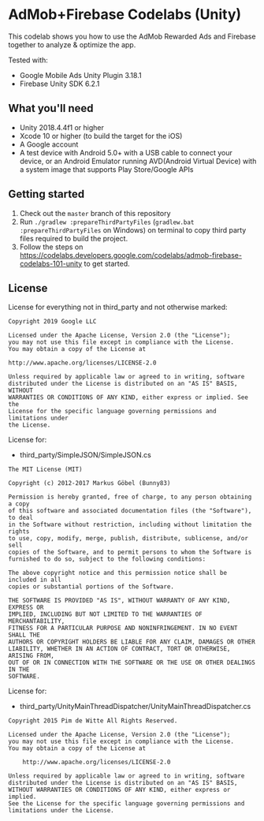 # AdMob+Firebase Codelabs (Unity)

This codelab shows you how to use the AdMob Rewarded Ads and Firebase together to analyze & optimize the app.

Tested with:
- Google Mobile Ads Unity Plugin 3.18.1
- Firebase Unity SDK 6.2.1

## What you'll need

* Unity 2018.4.4f1 or higher
* Xcode 10 or higher (to build the target for the iOS)
* A Google account
* A test device with Android 5.0+ with a USB cable to connect your device, or an Android Emulator running AVD(Android Virtual Device) with a system image that supports Play Store/Google APIs

## Getting started

1. Check out the `master` branch of this repository
2. Run `./gradlew :prepareThirdPartyFiles` (`gradlew.bat :prepareThirdPartyFiles` on Windows) on terminal to copy third party files required to build the project.
3. Follow the steps on 
https://codelabs.developers.google.com/codelabs/admob-firebase-codelabs-101-unity to get started.

## License

License for everything not in third_party and not otherwise marked:

```
Copyright 2019 Google LLC

Licensed under the Apache License, Version 2.0 (the "License");
you may not use this file except in compliance with the License.
You may obtain a copy of the License at

http://www.apache.org/licenses/LICENSE-2.0

Unless required by applicable law or agreed to in writing, software
distributed under the License is distributed on an "AS IS" BASIS, WITHOUT
WARRANTIES OR CONDITIONS OF ANY KIND, either express or implied. See the
License for the specific language governing permissions and limitations under
the License.
```

License for:
- third_party/SimpleJSON/SimpleJSON.cs

```
The MIT License (MIT)

Copyright (c) 2012-2017 Markus Göbel (Bunny83)

Permission is hereby granted, free of charge, to any person obtaining a copy
of this software and associated documentation files (the "Software"), to deal
in the Software without restriction, including without limitation the rights
to use, copy, modify, merge, publish, distribute, sublicense, and/or sell
copies of the Software, and to permit persons to whom the Software is
furnished to do so, subject to the following conditions:

The above copyright notice and this permission notice shall be included in all
copies or substantial portions of the Software.

THE SOFTWARE IS PROVIDED "AS IS", WITHOUT WARRANTY OF ANY KIND, EXPRESS OR
IMPLIED, INCLUDING BUT NOT LIMITED TO THE WARRANTIES OF MERCHANTABILITY,
FITNESS FOR A PARTICULAR PURPOSE AND NONINFRINGEMENT. IN NO EVENT SHALL THE
AUTHORS OR COPYRIGHT HOLDERS BE LIABLE FOR ANY CLAIM, DAMAGES OR OTHER
LIABILITY, WHETHER IN AN ACTION OF CONTRACT, TORT OR OTHERWISE, ARISING FROM,
OUT OF OR IN CONNECTION WITH THE SOFTWARE OR THE USE OR OTHER DEALINGS IN THE
SOFTWARE.
```

License for:
- third_party/UnityMainThreadDispatcher/UnityMainThreadDispatcher.cs

```
Copyright 2015 Pim de Witte All Rights Reserved.

Licensed under the Apache License, Version 2.0 (the "License");
you may not use this file except in compliance with the License.
You may obtain a copy of the License at

    http://www.apache.org/licenses/LICENSE-2.0

Unless required by applicable law or agreed to in writing, software
distributed under the License is distributed on an "AS IS" BASIS,
WITHOUT WARRANTIES OR CONDITIONS OF ANY KIND, either express or implied.
See the License for the specific language governing permissions and
limitations under the License.
```
